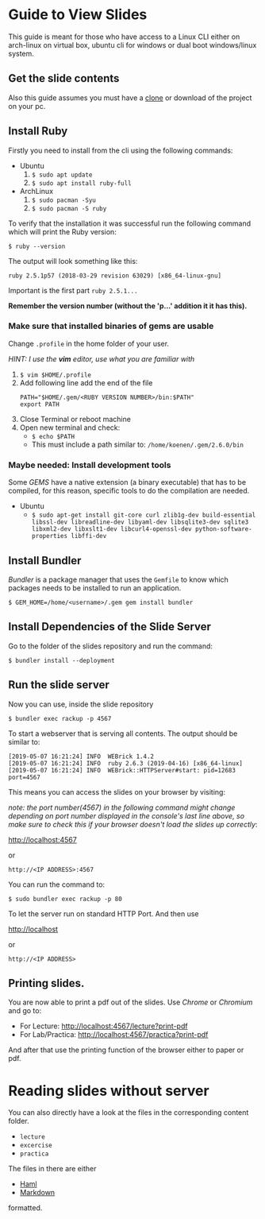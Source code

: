 # Guide to View Slides

This guide is meant for those who have access to a Linux CLI either on
arch-linux on virtual box, ubuntu cli for windows or dual boot windows/linux
system.

## Get the slide contents

Also this guide assumes you must have a
[clone](https://help.github.com/en/articles/cloning-a-repository) or download
of the project on your pc.

## Install Ruby

Firstly you need to install from the cli using the following commands:

- Ubuntu
  1. `$ sudo apt update`
  2. `$ sudo apt install ruby-full`
- ArchLinux
  1. `$ sudo pacman -Syu`
  2. `$ sudo pacman -S ruby`

To verify that the installation it was successful run the following command
which will print the Ruby version:

`$ ruby --version`

The output will look something like this:

`ruby 2.5.1p57 (2018-03-29 revision 63029) [x86_64-linux-gnu]`

Important is the first part `ruby 2.5.1...`

__Remember the version number (without the 'p...' addition it it has this).__

### Make sure that installed binaries of gems are usable

Change `.profile` in the home folder of your user.

_HINT: I use the **vim** editor, use what you are familiar with_

1. `$ vim $HOME/.profile`
2. Add following line add the end of the file
    ```
    PATH="$HOME/.gem/<RUBY VERSION NUMBER>/bin:$PATH"
    export PATH
    ```
3. Close Terminal or reboot machine
4. Open new terminal and check:
    - `$ echo $PATH`
    - This must include a path similar to: `/home/koenen/.gem/2.6.0/bin`

### Maybe needed: Install development tools

Some _GEMS_ have a native extension (a binary executable) that has to be
compiled, for this reason, specific tools to do the compilation are needed.

- Ubuntu
  - `$ sudo apt-get install git-core curl zlib1g-dev build-essential libssl-dev
    libreadline-dev libyaml-dev libsqlite3-dev sqlite3 libxml2-dev libxslt1-dev
    libcurl4-openssl-dev python-software-properties libffi-dev`

## Install Bundler

_Bundler_ is a package manager that uses the `Gemfile` to know which packages
needs to be installed to run an application.

`$ GEM_HOME=/home/<username>/.gem gem install bundler`

## Install Dependencies of the Slide Server

Go to the folder of the slides repository and run the command:

`$ bundler install --deployment`

## Run the slide server

Now you can use, inside the slide repository

`$ bundler exec rackup -p 4567`

To start a webserver that is serving all contents.
The output should be similar to:

```
[2019-05-07 16:21:24] INFO  WEBrick 1.4.2
[2019-05-07 16:21:24] INFO  ruby 2.6.3 (2019-04-16) [x86_64-linux]
[2019-05-07 16:21:24] INFO  WEBrick::HTTPServer#start: pid=12683 port=4567
```

This means you can access the slides on your browser by visiting:

_note: the port number(4567) in the following command might change depending on
port number displayed in the console's last line above, so make sure to check
this if your browser doesn't load the slides up correctly_:

[http://localhost:4567](http://localhost:4567)

or

`http://<IP ADDRESS>:4567`

You can run the command to:

`$ sudo bundler exec rackup -p 80`

To let the server run on standard HTTP Port. And then use

[http://localhost](http://localhost)

or

`http://<IP ADDRESS>`

## Printing slides.

You are now able to print a pdf out of the slides.
Use _Chrome_ or _Chromium_ and go to:

- For Lecture:
    [http://localhost:4567/lecture?print-pdf](http://localhost:4567/lecture?print-pdf)
- For Lab/Practica:
    [http://localhost:4567/practica?print-pdf](http://localhost:4567/practica?print-pdf)

And after that use the printing function of the browser either to paper or pdf.

# Reading slides without server

You can also directly have a look at the files in the corresponding content
folder.

- `lecture`
- `excercise`
- `practica`

The files in there are either

- [Haml](http://haml.info)
- [Markdown](https://daringfireball.net/projects/markdown/basics)

formatted.

